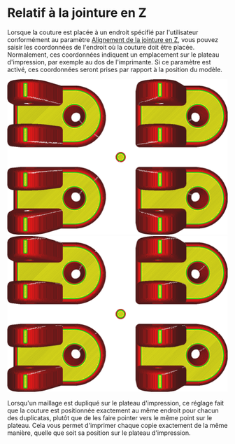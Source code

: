 Relatif à la jointure en Z
====
Lorsque la couture est placée à un endroit spécifié par l'utilisateur conformément au paramètre [Alignement de la jointure en Z](z_seam_type.md), vous pouvez saisir les coordonnées de l'endroit où la couture doit être placée. Normalement, ces coordonnées indiquent un emplacement sur le plateau d'impression, par exemple au dos de l'imprimante. Si ce paramètre est activé, ces coordonnées seront prises par rapport à la position du modèle.

![Désactivé : Les coordonnées indiquent une position absolue au centre de la plaque de montage, de sorte que toutes les bandes blanches pointent vers le milieu](../../../articles/images/z_seam_relative_disabled.png)
![Activé : Les coordonnées sont relatives au modèle, donc chaque modèle aura les bandes blanches dans le même coin](../../../articles/images/z_seam_relative_enabled.png)

Lorsqu'un maillage est dupliqué sur le plateau d'impression, ce réglage fait que la couture est positionnée exactement au même endroit pour chacun des duplicatas, plutôt que de les faire pointer vers le même point sur le plateau. Cela vous permet d'imprimer chaque copie exactement de la même manière, quelle que soit sa position sur le plateau d'impression.
